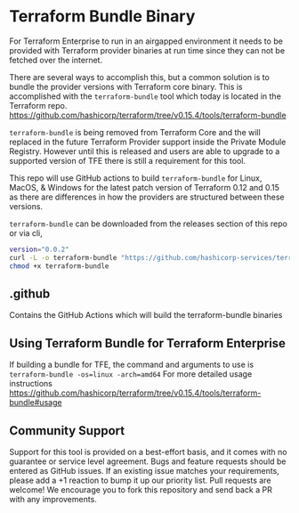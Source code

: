 # Terraform Bundle Binary

For Terraform Enterprise to run in an airgapped environment it needs to be provided with Terraform provider binaries at run time since they can not be fetched over the internet.

There are several ways to accomplish this, but a common solution is to bundle the provider versions with Terraform core binary. This is accomplished with the `terraform-bundle` tool which today is located in the Terraform repo. <https://github.com/hashicorp/terraform/tree/v0.15.4/tools/terraform-bundle>

`terraform-bundle` is being removed from Terraform Core and the will replaced in the future Terraform Provider support inside the Private Module Registry. However until this is released and users are able to upgrade to a supported version of TFE there is still a requirement for this tool.

This repo will use GitHub actions to build `terraform-bundle` for Linux, MacOS, & Windows for the latest patch version of Terraform 0.12 and 0.15 as there are differences in how the providers are structured between these versions.

`terraform-bundle` can be downloaded from the releases section of this repo or via cli, 

```sh
version="0.0.2"
curl -L -o terraform-bundle "https://github.com/hashicorp-services/terraform-bundle-binary/releases/download/${version}/terraform_bundle_linux_amd64_v0.15.4"
chmod +x terraform-bundle
```

## .github

Contains the GitHub Actions which will build the terraform-bundle binaries

## Using Terraform Bundle for Terraform Enterprise

If building a bundle for TFE, the command and arguments to use is `terraform-bundle -os=linux -arch=amd64`
For more detailed usage instructions <https://github.com/hashicorp/terraform/tree/v0.15.4/tools/terraform-bundle#usage>

## Community Support

Support for this tool is provided on a best-effort basis, and it comes with no guarantee or service level agreement. Bugs and feature requests should be entered as GitHub issues. If an existing issue matches your requirements, please add a +1 reaction to bump it up our priority list.
Pull requests are welcome! We encourage you to fork this repository and send back a PR with any improvements.
